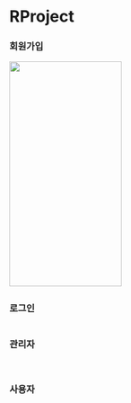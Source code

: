 # RProject
<div>
  <h3>회원가입</h3>
  <img src="https://github.com/parkhongjoon/RProject/blob/main/img/회원가입1.png" width="200" height="400">
  <img src="https://github.com/parkhongjoon/RProject/blob/main/img/회원가입2.png" alt="">
  <img src="https://github.com/parkhongjoon/RProject/blob/main/img/회원가입3.png" alt="">
  <h3>로그인</h3>
  <img src="https://github.com/parkhongjoon/RProject/blob/main/img/로그인1.png" alt="">
  <h3>관리자</h3>
  <img src="https://github.com/parkhongjoon/RProject/blob/main/img/관리자1.png" alt="">
  <img src="https://github.com/parkhongjoon/RProject/blob/main/img/관리자2.png" alt="">
  <img src="https://github.com/parkhongjoon/RProject/blob/main/img/관리자3.png" alt="">
  <img src="https://github.com/parkhongjoon/RProject/blob/main/img/관리자4.png" alt="">
  <h3>사용자</h3>
  <img src="https://github.com/parkhongjoon/RProject/blob/main/img/사용자1.png" alt="">
  <img src="https://github.com/parkhongjoon/RProject/blob/main/img/사용자2.png" alt="">
  <img src="https://github.com/parkhongjoon/RProject/blob/main/img/사용자3.png" alt="">
  <img src="https://github.com/parkhongjoon/RProject/blob/main/img/사용자4 예약없음.png" alt="">
  <img src="https://github.com/parkhongjoon/RProject/blob/main/img/사용자4 예약 유.png" alt="">
  <img src="https://github.com/parkhongjoon/RProject/blob/main/img/사용자4 예약 유 2.png" alt="">
</div>
</body>
</html>
